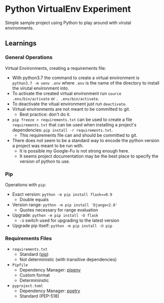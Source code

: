 # Python VirtualEnv Experiment
Simple sample project using Python to play around with virutal environments.

## Learnings

### General Operations
Virtual Environments, creating a requirements file:

* With python3.7 the command to create a virtual environment is `python3.7 -m venv .env` where `.env` is the name of the directory to install the virutal environment into.
* To activate the created virtual environment run `source .env/bin/activate` or `. .env/bin/activate`.
* To deactivate the vitual environment just run `deactivate`.
* Virtual environments are not meant to be committed to git.
  * Best practice: don't do it.
* `pip freeze > requirements.txt` can be used to create a file `requirements.txt` that can be used when installing a project's dependencies: `pip install -r requirements.txt`.
    * This requirements file can and should be committed to git.
* There does not seem to be a standard way to encode the python version a project was meant to be run with.
  * It is possible my Google-Fu is not strong enough here.
  * It seems project documentation may be the best place to specify the version of python to use.

### Pip
Operations with `pip`:

* Exact version: `python -m pip install flask==0.9`
  * Double equals
* Version range: `python -m pip install 'Django<2.0'`
  * Quotes necessary for range evaluation
* Upgrade: `python -m pip install -U flask`
  * `-U` switch used for upgrading to the latest version
* Upgrade pip itself: `python -m pip install -U pip`

### Requirements Files
* `requirements.txt`
  * Standard ([pip](https://pypi.org/project/pip/))
  * Not deterministic (with transitive dependencies)
* `Pipfile`
  * Dependency Manager: [pipenv](https://github.com/pypa/pipenv)
  * Custom format
  * Determininstic
* `pyproject.toml`
  * Dependency Manager: [poetry](https://github.com/sdispater/poetry)
  * Standard (PEP-518)
